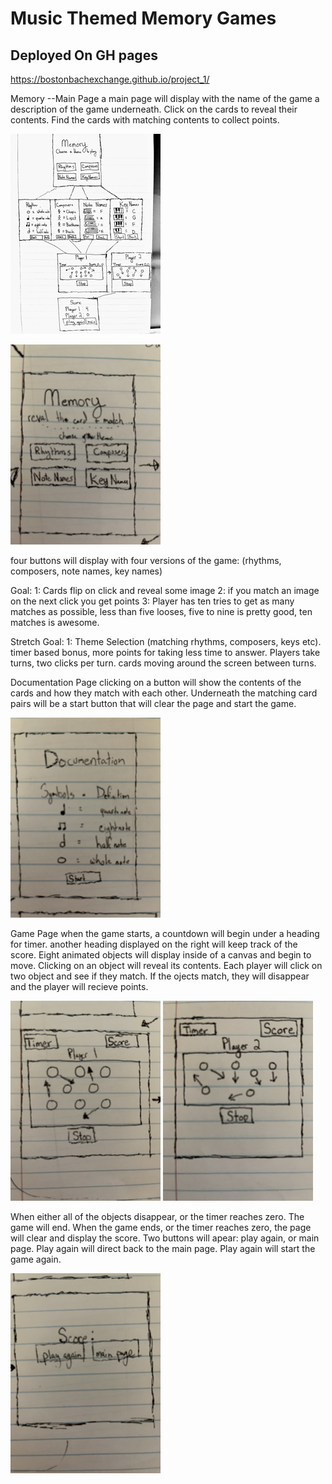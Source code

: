 # Music Themed Memory Games

## Deployed On GH pages
https://bostonbachexchange.github.io/project_1/

Memory
--Main Page
a main page will display with the name of the game
a description of the game underneath. Click on the cards to reveal their contents. Find the cards with matching contents to collect points.

![](images/Overview.png)

![](images/mainPage.png)

four buttons will display with four versions of the game: (rhythms, composers, note names, key names)

Goal:
1: Cards flip on click and reveal some image
2: if you match an image on the next click you get points
3: Player has ten tries to get as many matches as possible, less than five looses, five to nine is pretty good, ten matches is awesome.

Stretch Goal:
1: Theme Selection (matching rhythms, composers, keys etc). timer based bonus, more points for taking less time to answer. Players take turns, two clicks per turn. cards moving around the screen between turns.

<!-- Goal Multiplayer Stretch
1: Collect as many points as quickly as possible
2: Player with the most points wins
3: Players will gain points by clicking on a matching pair of cards -->

Documentation Page
clicking on a button will show the contents of the cards and how they match with each other. Underneath the matching card pairs will be a start button that will clear the page and start the game. 

![](images/document_page.png)

Game Page
when the game starts, a countdown will begin under a heading for timer.
another heading displayed on the right will keep track of the score. 
Eight animated objects will display inside of a canvas and begin to move. Clicking on an object will reveal its contents. Each player will click on two object and see if they match. If the ojects match, they will disappear and the player will recieve points. 

![](images/player1Turn.png)
![](images/player2Turn.png)


When either all of the objects disappear, or the timer reaches zero. The game will end. When the game ends, or the timer reaches zero, the page will clear and display the score. Two buttons will apear: play again, or main page. Play again will direct back to the main page. Play again will start the game again. 

![](images/score.png)
